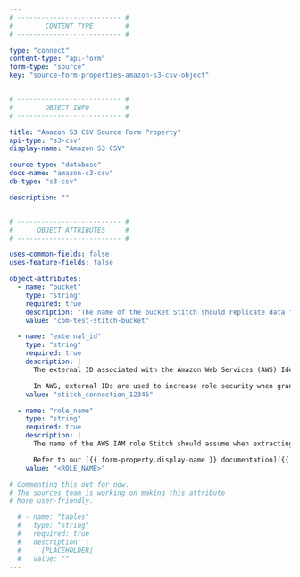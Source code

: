 ```yaml
---
# -------------------------- #
#        CONTENT TYPE        #
# -------------------------- #

type: "connect"
content-type: "api-form"
form-type: "source"
key: "source-form-properties-amazon-s3-csv-object"


# -------------------------- #
#        OBJECT INFO         #
# -------------------------- #

title: "Amazon S3 CSV Source Form Property"
api-type: "s3-csv"
display-name: "Amazon S3 CSV"

source-type: "database"
docs-name: "amazon-s3-csv"
db-type: "s3-csv"

description: ""


# -------------------------- #
#      OBJECT ATTRIBUTES     #
# -------------------------- #

uses-common-fields: false
uses-feature-fields: false

object-attributes:
  - name: "bucket"
    type: "string"
    required: true
    description: "The name of the bucket Stitch should replicate data from."
    value: "com-test-stitch-bucket"

  - name: "external_id"
    type: "string"
    required: true
    description: |
      The external ID associated with the Amazon Web Services (AWS) Identity Access Management (IAM) role used by Stitch.

      In AWS, external IDs are used to increase role security when granting access to accounts that you don't own or have administrative access to. Stitch will provide this ID when accessing {{ form-property.display-name }}.
    value: "stitch_connection_12345"

  - name: "role_name"
    type: "string"
    required: true
    description: |
      The name of the AWS IAM role Stitch should assume when extracting data from Amazon S3. This role will have the permissions in the IAM policy associated with the role.

      Refer to our [{{ form-property.display-name }} documentation]({{ doc-link | append: "#grant-access-bucket-iam" }}){:target="new"} for more info about the IAM policy, role, and how to create them in AWS.
    value: "<ROLE_NAME>"

# Commenting this out for now.
# The sources team is working on making this attribute
# More user-friendly.

  # - name: "tables"
  #   type: "string"
  #   required: true
  #   description: |
  #     [PLACEHOLDER]
  #   value: ""
---
```


